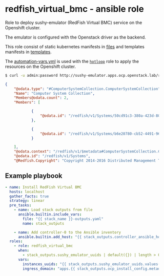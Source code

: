 # redfish_virtual_bmc - ansible role

Role to deploy sushy-emulator (RedFish Virtual BMC) service on the Openshift
cluster.

The emulator is configured with the Openstack driver as the backend.

This role consist of static kubernetes manifests in [files](./files/) and
templates manifests in [templates](./templates/).

The [automation-vars.yml](./files/automation-vars.yml) is used with the
[`hotloop`](../hotloop) role to
apply the resources on the Openshift cluster.


```bash
$ curl -u admin:password http://sushy-emulator.apps.ocp.openstack.lab/redfish/v1/Systems/
```

```json
{
    "@odata.type": "#ComputerSystemCollection.ComputerSystemCollection",
    "Name": "Computer System Collection",
    "Members@odata.count": 2,
    "Members": [

            {
                "@odata.id": "/redfish/v1/Systems/50cd91c3-380a-423d-80c4-8d65002c96ec"
            },

            {
                "@odata.id": "/redfish/v1/Systems/b6e20780-cb52-4491-96ae-2a817944dbd2"
            }

    ],
    "@odata.context": "/redfish/v1/$metadata#ComputerSystemCollection.ComputerSystemCollection",
    "@odata.id": "/redfish/v1/Systems",
    "@Redfish.Copyright": "Copyright 2014-2016 Distributed Management Task Force, Inc. (DMTF). For the full DMTF copyright policy, see http://www.dmtf.org/about/policies/copyright."
```


## Example playbook

```yaml
- name: Install RedFish Virtual BMC
  hosts: localhost
  gather_facts: true
  strategy: linear
  pre_tasks:
    - name: Load stack outputs from file
      ansible.builtin.include_vars:
        file: "{{ stack_name }}-outputs.yaml"
        name: stack_outputs

    - name: Add controller-0 to the Ansible inventory
      ansible.builtin.add_host: "{{ stack_outputs.controller_ansible_host }}"
  roles:
    - role: redfish_virtual_bmc
      when:
        - stack_outputs.sushy_emulator_uuids | default({}) | length > 0
      vars:
        instances_uuids: "{{ stack_outputs.sushy_emulator_uuids.values() }}"
        ingress_domain: "apps.{{ stack_outputs.ocp_install_config.metadata.name }}.{{ stack_outputs.ocp_install_config.baseDomain }}"
```
